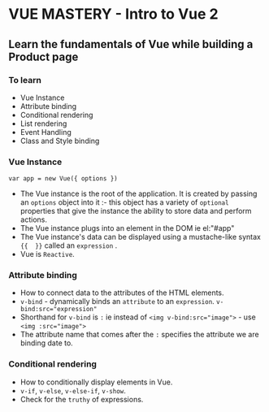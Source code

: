# VUE MASTERY  - Intro to Vue 2
## Learn the fundamentals of Vue while building a Product page

### To learn
- Vue Instance
- Attribute binding
- Conditional rendering
- List rendering
- Event Handling
- Class and Style binding

### Vue Instance
` var app = new Vue({ options }) `
- The Vue instance is the root of the application.
It is created by passing an `options` object into it :- this object has a variety of `optional` properties that give the instance the ability to store data and perform actions.
- The Vue instance plugs into an element in the DOM ie el:"#app"
- The Vue instance's data can be displayed using a mustache-like syntax `{{  }}` called an `expression` .
- Vue is `Reactive`.

### Attribute binding
- How to connect data to the attributes of the HTML elements.
- `v-bind` - dynamically binds an `attribute` to an `expression`.
`v-bind:src="expression"`
- Shorthand for `v-bind` is `:` ie instead of `<img v-bind:src="image">` -  use `<img :src="image">` 
- The attribute name that comes after the `:` specifies the attribute we are binding date to.

### Conditional rendering
- How to conditionally display elements in Vue.
- `v-if`, `v-else`, `v-else-if`, `v-show`.
- Check for the `truthy` of expressions.







